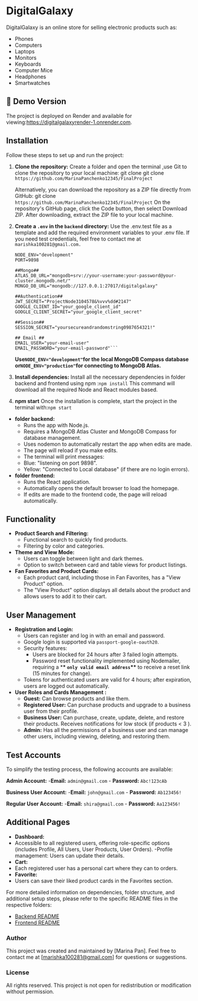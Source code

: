 # DigitalGalaxy

DigitalGalaxy is an online store for selling electronic products such as:

- Phones
- Computers
- Laptops
- Monitors
- Keyboards
- Computer Mice
- Headphones
- Smartwatches

## 📌 Demo Version
The project is deployed on Render and available for viewing:https://digitalgalaxyrender-1.onrender.com.

## Installation

Follow these steps to set up and run the project:

1. **Clone the repository:**
   Create a folder and open the terminal ,use Git to clone the repository to your local machine: git clone git clone `https://github.com/MarinaPanchenko12345/FinalProject`

   Alternatively, you can download the repository as a ZIP file directly from GitHub: git clone `https://github.com/MarinaPanchenko12345/FinalProject`
   On the repository's GitHub page, click the Code button, then select Download ZIP.
   After downloading, extract the ZIP file to your local machine.

2. **Create a `.env` in the `backend` directory:**
   Use the .env.test file as a template and add the required environment variables to your .env file.
   If you need test credentials, feel free to contact me at `marishka100281@gmail.com.`

   ````##Enviroment##
   NODE_ENV="development"
   PORT=9898

   ##Mongo##
   ATLAS_DB_URL="mongodb+srv://your-username:your-password@your-cluster.mongodb.net/"
   MONGO_DB_URL="mongodb://127.0.0.1:27017/digitalgalaxy"

   ##Authentication##
   JWT_SECRET="ProjectNode3104578&%vvv%dd#2147"
   GOOGLE_CLIENT_ID="your_google_client_id"
   GOOGLE_CLIENT_SECRET="your_google_client_secret"

   ##Session##
   SESSION_SECRET="yoursecureandrandomstring0987654321!"

   ## Email ##
   EMAIL_USER="your-email-user"
   EMAIL_PASSWORD="your-email-password"```
   ````

   **Use`NODE_ENV="development"`for the local MongoDB Compass database or`NODE_ENV="production"`for connecting to MongoDB Atlas.**

3. **Install dependencies:**
   Install all the necessary dependencies in folder backend and frontend using npm :`npm install` This command will download all the required Node and React modules based.
4. **npm start**
   Once the installation is complete, start the project in the terminal with:`npm start`

- **folder backend:**
  - Runs the app with Node.js.
  - Requires a MongoDB Atlas Cluster and MongoDB Compass for database management.
  - Uses nodemon to automatically restart the app when edits are made.
  - The page will reload if you make edits.
  - The terminal will print messages:
  - Blue: "listening on port 9898".
  - Yellow: "Connected to Local database" (if there are no login errors).
- **folder frontend:**
  - Runs the React application.
  - Automatically opens the default browser to load the homepage.
  - If edits are made to the frontend code, the page will reload automatically.

## Functionality

- **Product Search and Filtering:**
  - Functional search to quickly find products.
  - Filtering by color and categories.
- **Theme and View Mode:**
  - Users can toggle between light and dark themes.
  - Option to switch between card and table views for product listings.
- **Fan Favorites and Product Cards:**
  - Each product card, including those in Fan Favorites, has a "View Product" option.
  - The "View Product" option displays all details about the product and allows users to add it to their cart.

## User Management

- **Registration and Login:**
  - Users can register and log in with an email and password.
  - Google login is supported via `passport-google-oauth20`.
  - Security features:
    - Users are blocked for 24 hours after 3 failed login attempts.
    - Password reset functionality implemented using Nodemailer, requiring a \***\* `only valid email address`\*\*** to receive a reset link (15 minutes for change).
  - Tokens for authenticated users are valid for 4 hours; after expiration, users are logged out automatically.
- **User Roles and Cards Management :**
  - **Guest:** Can browse products and like them.
  - **Registered User:** Can purchase products and upgrade to a business user from their profile.
  - **Business User:** Can purchase, create, update, delete, and restore their products. Receives notifications for low stock (if products < 3 ).
  - **Admin:** Has all the permissions of a business user and can manage other users, including viewing, deleting, and restoring them.

## Test Accounts

To simplify the testing process, the following accounts are available:

**Admin Account:** -**Email:** `admin@gmail.com` - **Password:** `Abc!123cAb`

**Business User Account:** -**Email:** `john@gmail.com` - **Password:** `Ab123456!`

**Regular User Account:** -**Email:** `shira@gmail.com` - **Password:** `Aa123456!`

## Additional Pages

- **Dashboard:**
- Accessible to all registered users, offering role-specific options (includes Profile, All Users, User Products, User Orders).
  -Profile management: Users can update their details.
- **Cart:**
- Each registered user has a personal cart where they can to orders.
- **Favorite:**
- Users can save their liked product cards in the Favorites section.

For more detailed information on dependencies, folder structure, and additional setup steps, please refer to the specific README files in the respective folders:

- [Backend README](./backend/README.md)
- [Frontend README](./frontend/README.md)

### Author

This project was created and maintained by [Marina Pan].
Feel free to contact me at [marishka100281@gmail.com] for questions or suggestions.

### License

All rights reserved. This project is not open for redistribution or modification without permission.
